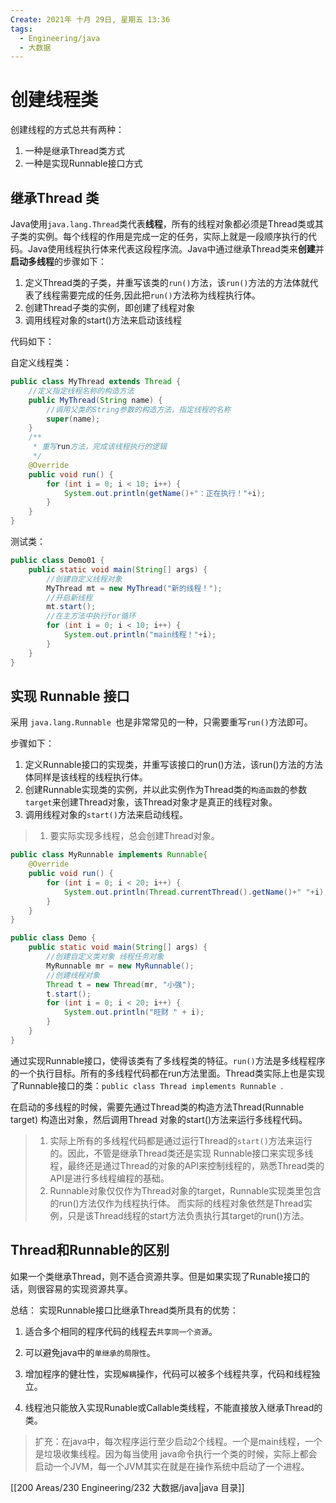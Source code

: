 ```yaml
---
Create: 2021年 十月 29日, 星期五 13:36
tags: 
  - Engineering/java
  - 大数据
---
```

# 创建线程类

创建线程的方式总共有两种：

1. 一种是继承Thread类方式
2. 一种是实现Runnable接口方式

## 继承Thread 类

Java使用`java.lang.Thread`类代表**线程**，所有的线程对象都必须是Thread类或其子类的实例。每个线程的作用是完成一定的任务，实际上就是一段顺序执行的代码。Java使用线程执行体来代表这段程序流。Java中通过继承Thread类来**创建**并**启动多线程**的步骤如下：

1. 定义Thread类的子类，并重写该类的`run()`方法，该`run()`方法的方法体就代表了线程需要完成的任务,因此把`run()`方法称为线程执行体。
2. 创建Thread子类的实例，即创建了线程对象
3. 调用线程对象的start()方法来启动该线程

代码如下：

自定义线程类：

~~~java
public class MyThread extends Thread {
	//定义指定线程名称的构造方法
	public MyThread(String name) {
		//调用父类的String参数的构造方法，指定线程的名称
		super(name);
	}
	/**
	 * 重写run方法，完成该线程执行的逻辑
	 */
	@Override
	public void run() {
		for (int i = 0; i < 10; i++) {
			System.out.println(getName()+"：正在执行！"+i);
		}
	}
}
~~~

测试类：

```java
public class Demo01 {
	public static void main(String[] args) {
		//创建自定义线程对象
		MyThread mt = new MyThread("新的线程！");
		//开启新线程
		mt.start();
		//在主方法中执行for循环
		for (int i = 0; i < 10; i++) {
			System.out.println("main线程！"+i);
		}
	}
}
```

## 实现 Runnable 接口

采用 `java.lang.Runnable `也是非常常见的一种，只需要重写`run()`方法即可。

步骤如下：

1. 定义Runnable接口的实现类，并重写该接口的run()方法，该run()方法的方法体同样是该线程的线程执行体。
2. 创建Runnable实现类的实例，并以此实例作为Thread类的`构造函数`的参数`target`来创建Thread对象，该Thread对象才是真正的线程对象。
3. 调用线程对象的`start()`方法来启动线程。

> 1. 要实际实现多线程，总会创建Thread对象。

```java
public class MyRunnable implements Runnable{
    @Override 
    public void run() {
        for (int i = 0; i < 20; i++) {
            System.out.println(Thread.currentThread().getName()+" "+i);
        } 
    }
}
```

```java
public class Demo {
    public static void main(String[] args) {
        //创建自定义类对象 线程任务对象
        MyRunnable mr = new MyRunnable(); 
        //创建线程对象 
        Thread t = new Thread(mr, "小强"); 
        t.start(); 
        for (int i = 0; i < 20; i++) { 
            System.out.println("旺财 " + i); 
        }
    }
}
```

通过实现Runnable接口，使得该类有了多线程类的特征。`run()`方法是多线程程序的一个执行目标。所有的多线程代码都在run方法里面。Thread类实际上也是实现了Runnable接口的类：`public class Thread implements Runnable `.

在启动的多线程的时候，需要先通过Thread类的构造方法Thread(Runnable target) 构造出对象，然后调用Thread 对象的start()方法来运行多线程代码。



> 1. 实际上所有的多线程代码都是通过运行Thread的`start()`方法来运行的。因此，不管是继承Thread类还是实现 Runnable接口来实现多线程，最终还是通过Thread的对象的API来控制线程的，熟悉Thread类的API是进行多线程编程的基础。
> 2. Runnable对象仅仅作为Thread对象的target，Runnable实现类里包含的run()方法仅作为线程执行体。 而实际的线程对象依然是Thread实例，只是该Thread线程的start方法负责执行其target的run()方法。

## Thread和Runnable的区别

如果一个类继承Thread，则不适合资源共享。但是如果实现了Runable接口的话，则很容易的实现资源共享。

总结： 实现Runnable接口比继承Thread类所具有的优势：

1. 适合多个相同的程序代码的线程去`共享同一个资源`。

2. 可以避免java中的`单继承的局限性`。

3. 增加程序的健壮性，实现`解耦`操作，代码可以被多个线程共享，代码和线程独立。

4. 线程池只能放入实现Runable或Callable类线程，不能直接放入继承Thread的类。

> 扩充：在java中，每次程序运行至少启动2个线程。一个是main线程，一个是垃圾收集线程。因为每当使用 java命令执行一个类的时候，实际上都会启动一个JVM，每一个JVM其实在就是在操作系统中启动了一个进程。



[[200 Areas/230 Engineering/232 大数据/java|java 目录]]